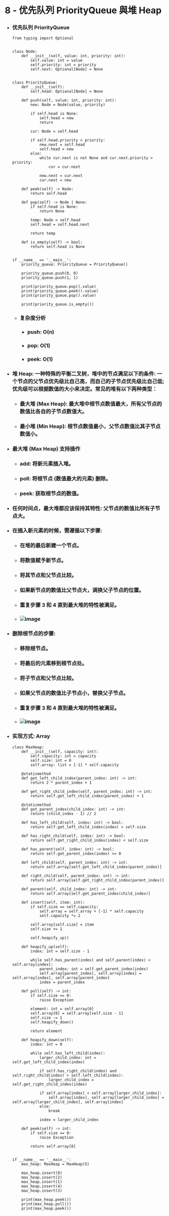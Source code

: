 8 - 优先队列 PriorityQueue 與堆 Heap
=====
* ### 优先队列 PriorityQueue
    ```
    from typing import Optional


    class Node:
        def __init__(self, value: int, priority: int):
            self.value: int = value
            self.priority: int = priority
            self.next: Optional[Node] = None


    class PriorityQueue:
        def __init__(self):
            self.head: Optional[Node] = None

        def push(self, value: int, priority: int):
            new: Node = Node(value, priority)

            if self.head is None:
                self.head = new
                return

            cur: Node = self.head

            if self.head.priority < priority:
                new.next = self.head
                self.head = new
            else:
                while cur.next is not None and cur.next.priority > priority:
                    cur = cur.next

                new.next = cur.next
                cur.next = new

        def peek(self) -> Node:
            return self.head

        def pop(self) -> Node | None:
            if self.head is None:
                return None

            temp: Node = self.head
            self.head = self.head.next

            return temp

        def is_empty(self) -> bool:
            return self.head is None


    if __name__ == '__main__':
        priority_queue: PriorityQueue = PriorityQueue()

        priority_queue.push(0, 0)
        priority_queue.push(1, 1)

        print(priority_queue.pop().value)
        print(priority_queue.peek().value)
        print(priority_queue.pop().value)

        print(priority_queue.is_empty())
    ```
    * ### 复杂度分析
        * ### push: O(n)
        * ### pop: O(1)
        * ### peek: O(1)
* ### 堆 Heap: 一种特殊的平衡二叉树，堆中的节点满足以下的条件: 一个节点的父节点优先级比自己高，而自己的子节点优先级比自己低; 优先级可以根据数值的大小来决定。常见的堆有以下两种类型：
    * ### 最大堆 (Max Heap): 最大堆中根节点数值最大，所有父节点的数值比各自的子节点数值大。
    * ### 最小堆 (Min Heap): 根节点数值最小，父节点数值比其子节点数值小。
* ### 最大堆 (Max Heap) 支持操作
    * ### add: 将新元素插入堆。
    * ### poll: 将根节点 (数值最大的元素) 删除。
    * ### peek: 获取根节点的数值。
* ### 任何时间点，最大堆都应该保持其特性: 父节点的数值比所有子节点大。
* ### 在插入新元素的时候，需遵循以下步骤:
    * ### 在堆的最后新建一个节点。
    * ### 将数值赋予新节点。
    * ### 将其节点和父节点比较。
    * ### 如果新节点的数值比父节点大，调换父子节点的位置。
    * ### 重复步骤 3 和 4 直到最大堆的特性被满足。
    * ### ![image](https://raw.githubusercontent.com/GitHub-WeiChiang/main/master/DataStructuresAndAlgorithms/Basic/8/max_heap_animation.gif)
* ### 删除根节点的步骤:
    * ### 移除根节点。
    * ### 将最后的元素移到根节点处。
    * ### 将子节点和父节点比较。
    * ### 如果父节点的数值比子节点小，替换父子节点。
    * ### 重复步骤 3 和 4 直到最大堆的特性被满足。
    * ### ![image](https://raw.githubusercontent.com/GitHub-WeiChiang/main/master/DataStructuresAndAlgorithms/Basic/8/max_heap_deletion_animation.gif)
* ### 实现方式: Array
    ```
    class MaxHeap:
        def __init__(self, capacity: int):
            self.capacity: int = capacity
            self.size: int = 0
            self.array: list = [-1] * self.capacity

        @staticmethod
        def get_left_child_index(parent_index: int) -> int:
            return 2 * parent_index + 1

        def get_right_child_index(self, parent_index: int) -> int:
            return self.get_left_child_index(parent_index) + 1

        @staticmethod
        def get_parent_index(child_index: int) -> int:
            return (child_index - 1) // 2

        def has_left_child(self, index: int) -> bool:
            return self.get_left_child_index(index) < self.size

        def has_right_child(self, index: int) -> bool:
            return self.get_right_child_index(index) < self.size

        def has_parent(self, index: int) -> bool:
            return self.get_parent_index(index) >= 0

        def left_child(self, parent_index: int) -> int:
            return self.array[self.get_left_child_index(parent_index)]

        def right_child(self, parent_index: int) -> int:
            return self.array[self.get_right_child_index(parent_index)]

        def parent(self, child_index: int) -> int:
            return self.array[self.get_parent_index(child_index)]

        def insert(self, item: int):
            if self.size == self.capacity:
                self.array = self.array + [-1] * self.capacity
                self.capacity *= 2

            self.array[self.size] = item
            self.size += 1

            self.heapify_up()

        def heapify_up(self):
            index: int = self.size - 1

            while self.has_parent(index) and self.parent(index) < self.array[index]:
                parent_index: int = self.get_parent_index(index)
                self.array[parent_index], self.array[index] = self.array[index], self.array[parent_index]
                index = parent_index

        def poll(self) -> int:
            if self.size == 0:
                raise Exception

            element: int = self.array[0]
            self.array[0] = self.array[self.size - 1]
            self.size -= 1
            self.heapify_down()

            return element

        def heapify_down(self):
            index: int = 0

            while self.has_left_child(index):
                larger_child_index: int = self.get_left_child_index(index)

                if self.has_right_child(index) and self.right_child(index) > self.left_child(index):
                    larger_child_index = self.get_right_child_index(index)

                if self.array[index] < self.array[larger_child_index]:
                    self.array[index], self.array[larger_child_index] = self.array[larger_child_index], self.array[index]
                else:
                    break

                index = larger_child_index

        def peek(self) -> int:
            if self.size == 0:
                raise Exception

            return self.array[0]


    if __name__ == '__main__':
        max_heap: MaxHeap = MaxHeap(5)

        max_heap.insert(0)
        max_heap.insert(2)
        max_heap.insert(1)
        max_heap.insert(4)
        max_heap.insert(3)

        print(max_heap.peek())
        print(max_heap.poll())
        print(max_heap.peek())
    ```
<br />
